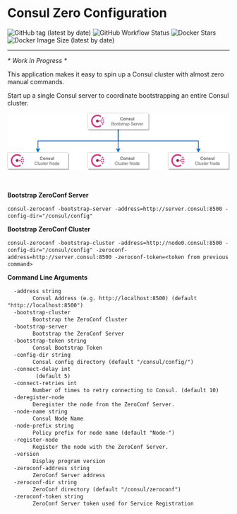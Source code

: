 # Consul Zero Configuration

![GitHub tag (latest by date)](https://img.shields.io/github/v/tag/RedSerenity/consul-zeroconf?label=Version&style=for-the-badge)
![GitHub Workflow Status](https://img.shields.io/github/workflow/status/RedSerenity/consul-zeroconf/DockerBuildPush?label=Docker%20Build&style=for-the-badge)
![Docker Stars](https://img.shields.io/docker/stars/redserenity/consul-zeroconf?style=for-the-badge)
![Docker Image Size (latest by date)](https://img.shields.io/docker/image-size/redserenity/consul-zeroconf?sort=date&style=for-the-badge)

---

_* Work in Progress *_

<p>This application makes it easy to spin up a Consul cluster with almost zero manual commands.</p>
<p>Start up a single Consul server to coordinate bootstrapping an entire Consul cluster.</p>

![Consul ZeroConf Architecture](https://github.com/redserenity/consul-zeroconf/blob/master/architecture.png?raw=true)

<br/>

**Bootstrap ZeroConf Server**
```shell
consul-zeroconf -bootstrap-server -address=http://server.consul:8500 -config-dir="/consul/config"
```

**Bootstrap ZeroConf Cluster**
```shell
consul-zeroconf -bootstrap-cluster -address=http://node0.consul:8500 -config-dir="/consul/config" -zeroconf-address=http://server.consul:8500 -zeroconf-token=<token from previous command>
```

**Command Line Arguments**
```shell
  -address string
        Consul Address (e.g. http://localhost:8500) (default "http://localhost:8500")
  -bootstrap-cluster
        Bootstrap the ZeroConf Cluster
  -bootstrap-server
        Bootstrap the ZeroConf Server
  -bootstrap-token string
        Consul Bootstrap Token
  -config-dir string
        Consul config directory (default "/consul/config/")
  -connect-delay int
         (default 5)
  -connect-retries int
        Number of times to retry connecting to Consul. (default 10)
  -deregister-node
        Deregister the node from the ZeroConf Server.
  -node-name string
        Consul Node Name
  -node-prefix string
        Policy prefix for node name (default "Node-")
  -register-node
        Register the node with the ZeroConf Server.
  -version
        Display program version
  -zeroconf-address string
        ZeroConf Server address
  -zeroconf-dir string
        ZeroConf directory (default "/consul/zeroconf")
  -zeroconf-token string
        ZeroConf Server token used for Service Registration
```

